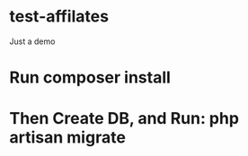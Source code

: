 # test-affilates
Just a demo 

# Run composer install
# Then Create DB, and Run: php artisan migrate
